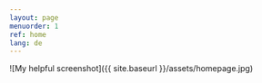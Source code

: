 ```yaml
---
layout: page
menuorder: 1
ref: home
lang: de
---
```



![My helpful screenshot]({{ site.baseurl }}/assets/homepage.jpg)


